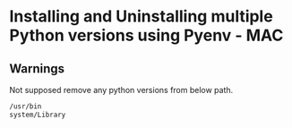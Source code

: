 # Installing and Uninstalling multiple Python versions using Pyenv - MAC

## Warnings
Not supposed remove any python versions from below path. 
```bash
/usr/bin
system/Library
```